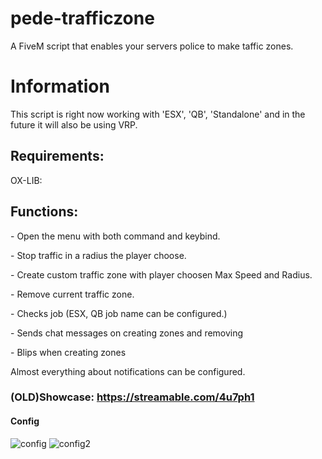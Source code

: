 # pede-trafficzone
A FiveM script that enables your servers police to make taffic zones.

# Information
<p>This script is right now working with 'ESX', 'QB', 'Standalone' and in the future it will also be using VRP.</p>

## Requirements:
<p>OX-LIB:</p>

## Functions:
<p>- Open the menu with both command and keybind.</p>
<p>- Stop traffic in a radius the player choose.</p>
<p>- Create custom traffic zone with player choosen Max Speed and Radius.</p>
<p>- Remove current traffic zone.</p>
<p>- Checks job (ESX, QB job name can be configured.)</p>
<p>- Sends chat messages on creating zones and removing</p>
<p>- Blips when creating zones</p>

<p>Almost everything about notifications can be configured.</p>

### (OLD)Showcase: https://streamable.com/4u7ph1

#### Config
![config](https://github.com/ledepede1/pede-trafficzone/assets/142742362/43b8ffde-3c42-4a38-8bb6-dea55b6b52a4)
![config2](https://github.com/ledepede1/pede-trafficzone/assets/142742362/251789d6-4a02-4d60-a625-2519f4ee5651)
